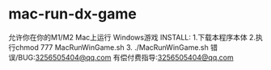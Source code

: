 # mac-run-dx-game
允许你在你的M1/M2 Mac上运行 Windows游戏 
INSTALL:
1.下载本程序本体
2.执行chmod 777 MacRunWinGame.sh
3. ./MacRunWinGame.sh
错误/BUG:3256505404@qq.com 
有偿付费指导:3256505404@qq.com 
